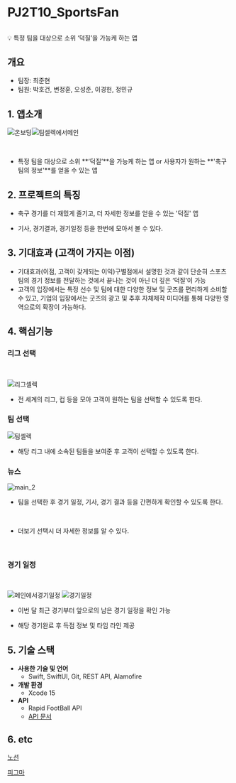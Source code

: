 # PJ2T10_SportsFan

##
<aside>
💡 특정 팀을 대상으로 소위 ‘덕질’을 가능케 하는 앱

</aside>

## 개요
- 팀장: 최준현
- 팀원: 박호건, 변정훈, 오성준, 이경헌, 정민규

## 1. 앱소개

![온보딩](https://github.com/APP-iOS3rd/PJ2T10_SportsFan/assets/83914919/41638b3a-78fd-4173-8c14-8cf0031a5abe)![팀셀렉에서메인](https://github.com/APP-iOS3rd/PJ2T10_SportsFan/assets/83914919/bb8b6e1a-9b45-45d3-a242-f678fac715b5)

<br/>

- 특정 팀을 대상으로 소위 **‘덕질’**을 가능케 하는 앱 or 사용자가 원하는 **'축구 팀의 정보'**를 얻을 수 있는 앱

## 2. 프로젝트의 특징

- 축구 경기를 더 재밌게 즐기고, 더 자세한 정보를 얻을 수 있는 '덕질' 앱
  <br/>
  
- 기사, 경기결과, 경기일정 등을 한번에 모아서 볼 수 있다.
  <br/>

## 3. 기대효과 (고객이 가지는 이점)

- 기대효과(이점, 고객이 갖게되는 이익)구별점에서 설명한 것과 같이 단순히 스포츠팀의 경기 정보를 전달하는 것에서 끝나는 것이 아닌 더 깊은 ‘덕질’이 가능
  <br/>
- 고객의 입장에서는 특정 선수 및 팀에 대한 다양한 정보 및 굿즈를 편리하게 소비할 수 있고, 기업의 입장에서는 굿즈의 광고 및 추후 자체제작 미디어를 통해 다양한 영역으로의 확장이 가능하다.
  <br/>

## 4. 핵심기능

### 리그 선택
<br/>

![리그셀렉](https://github.com/APP-iOS3rd/PJ2T10_SportsFan/assets/83914919/375b9421-a6cc-46d8-94ab-72bf02d8368e)
<br/>

- 전 세계의 리그, 컵 등을 모아 고객이 원하는 팀을 선택할 수 있도록 한다.
  
### 팀 선택
![팀셀렉](https://github.com/APP-iOS3rd/PJ2T10_SportsFan/assets/83914919/47836639-8159-4b4e-8ca9-29718dd4ad90)
<br/>

- 해당 리그 내에 소속된 팀들을 보여준 후 고객이 선택할 수 있도록 한다.
  
### 뉴스 

![main_2](https://github.com/APP-iOS3rd/PJ2T10_SportsFan/assets/83914919/f6ec4852-bb57-49e3-a03d-4e4a8a4dc067)

- 팀을 선택한 후 경기 일정, 기사, 경기 결과 등을 간편하게 확인할 수 있도록 한다.
<br/>

- 더보기 선택시 더 자세한 정보를 알 수 있다.
<br/>
      
### 경기 일정
<br/>
  
![메인에서경기일정](https://github.com/APP-iOS3rd/PJ2T10_SportsFan/assets/83914919/866e3c4e-499b-417d-8e63-284b03d2d0ce) ![경기일정](https://github.com/APP-iOS3rd/PJ2T10_SportsFan/assets/83914919/d911486b-be07-42d2-91a5-98b149c3799d) 
<br/>

- 이번 달 최근 경기부터 앞으로의 남은 경기 일정을 확인 가능
  <br/>

- 해당 경기완료 후 득점 정보 및 타임 라인 제공
  <br/>
  

## 5. 기술 스택

- **사용한 기술 및 언어**
    - Swift, SwiftUI, Git, REST API, Alamofire
- **개발 환경**
    - Xcode 15
- **API**
    - Rapid FootBall API
    - [API 문서](https://www.api-football.com/documentation-v3#section/Introduction)


## 6. etc
[노션](https://www.notion.so/LAB-10-035cf37f66824ac2b702bb10cc28319f?pvs=4)
<br/>

[피그마](https://www.figma.com/file/EWJ8uSk8UF677a2yOcBTN3/DuckS?type=design&node-id=0%3A1&mode=design&t=Ge92xv8rnqhwS1mC-1)
<br/>
